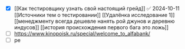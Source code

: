 - [x] [[Как тестировщику узнать свой настоящий грейд]] ✅ 2024-10-11
[[Источники тем о тестировании]]
[[Удалёнка исследование 1]]
[[менеджменту всегда дешевле нанять рой джунов и деревню индусов]]
[[история происхождения первого бага это ложь]]
- [ ] https://www.kinopoisk.ru/special/welcome_to_alfabank/
- [ ] ре